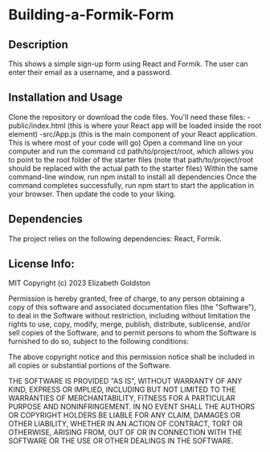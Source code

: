 # Building-a-Formik-Form
## Description

This shows a simple sign-up form using React and Formik. The user can enter their email as a username, and a password.

## Installation and Usage

Clone the repository or download the code files. You'll need these files: 
    -public/index.html (this is where your React app will be loaded inside the root element)
    -src/App.js (this is the main component of your React application. This is where most of your code will go)
    Open a command line on your computer and run the command cd path/to/project/root, which allows you to point to the root folder of the starter files (note that path/to/project/root should be replaced with the actual path to the starter files)
    Within the same command-line window, run npm install to install all dependencies
    Once the command completes successfully, run npm start to start the application in your browser. Then update the code to your liking.

## Dependencies
The project relies on the following dependencies: React, Formik.

## License Info:

MIT Copyright (c) 2023 Elizabeth Goldston

Permission is hereby granted, free of charge, to any person obtaining a copy of this software and associated documentation files (the "Software"), to deal in the Software without restriction, including without limitation the rights to use, copy, modify, merge, publish, distribute, sublicense, and/or sell copies of the Software, and to permit persons to whom the Software is furnished to do so, subject to the following conditions:

The above copyright notice and this permission notice shall be included in all copies or substantial portions of the Software.

THE SOFTWARE IS PROVIDED "AS IS", WITHOUT WARRANTY OF ANY KIND, EXPRESS OR IMPLIED, INCLUDING BUT NOT LIMITED TO THE WARRANTIES OF MERCHANTABILITY, FITNESS FOR A PARTICULAR PURPOSE AND NONINFRINGEMENT. IN NO EVENT SHALL THE AUTHORS OR COPYRIGHT HOLDERS BE LIABLE FOR ANY CLAIM, DAMAGES OR OTHER LIABILITY, WHETHER IN AN ACTION OF CONTRACT, TORT OR OTHERWISE, ARISING FROM, OUT OF OR IN CONNECTION WITH THE SOFTWARE OR THE USE OR OTHER DEALINGS IN THE SOFTWARE.
